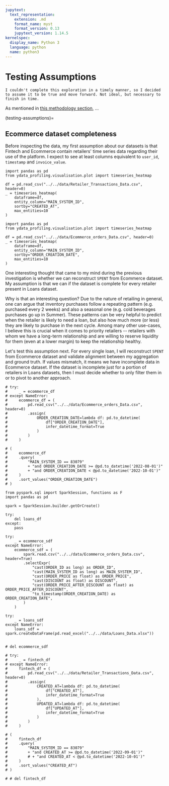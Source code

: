 ```yaml
---
jupytext:
  text_representation:
    extension: .md
    format_name: myst
    format_version: 0.13
    jupytext_version: 1.14.5
kernelspec:
  display_name: Python 3
  language: python
  name: python3
---
```


# Testing Assumptions

```{warning}
I couldn't complete this exploration in a timely manner, so I decided to assume it to be true and move forward. Not ideal, but necessary to finish in time.
```

As mentioned in [this methodology section](assumptions), ...

(testing-assumptions)=
## Ecommerce dataset completeness
Before inspecting the data, my first assumption about our datasets is that Fintech and Ecommerce contain retailers' time series data regarding their use of the platform. I expect to see at least columns equivalent to `user_id`, `timestamp` and `invoice_value`.

```{code-cell} ipython3
import pandas as pd
from ydata_profiling.visualisation.plot import timeseries_heatmap

df = pd.read_csv("../../data/Retailer_Transactions_Data.csv", header=0)
_ = timeseries_heatmap(
    dataframe=df,
    entity_column="MAIN_SYSTEM_ID",
    sortby="CREATED_AT",
    max_entities=10
)
```

```{code-cell} ipython3
import pandas as pd
from ydata_profiling.visualisation.plot import timeseries_heatmap

df = pd.read_csv("../../data/Ecommerce_orders_Data.csv", header=0)
_ = timeseries_heatmap(
    dataframe=df,
    entity_column="MAIN_SYSTEM_ID",
    sortby="ORDER_CREATION_DATE",
    max_entities=10
)
```

One interesting thought that came to my mind during the previous investigation is whether we can reconstruct `SPENT` from Ecommerce dataset. My assumption is that we can if the dataset is complete for every retailer present in Loans dataset.

Why is that an interesting question? Due to the nature of retailing in general, one can argue that inventory purchases follow a repeating pattern (e.g. purchased every 2 weeks) and also a seasonal one (e.g. cold beverages purchases go up in Summer). These patterns can be very helpful to predict when the retailer is likely to need a loan, but also how much more (or less) they are likely to purchase in the next cycle. Among many other use-cases, I believe this is crucial when it comes to priority retailers -- retailers with whom we have a long-term relationship and are willing to reserve liquidity for them (even at a lower margin) to keep the relationship healthy.

Let's test this assumption next. For every single loan, I will reconstruct `SPENT` from Ecommerce dataset and validate alignment between my aggregation and ground truth. If values mismatch, it means we have incomplete data in Ecommerce dataset. If the dataset is incomplete just for a portion of retailers in Loans datasets, then I must decide whether to only filter them in or to pivot to another approach.

```{code-cell} ipython3
# try:
#     _ = ecommerce_df
# except NameError:
#     ecommerce_df = (
#         pd.read_csv("../../data/Ecommerce_orders_Data.csv", header=0)
#         .assign(
#             ORDER_CREATION_DATE=lambda df: pd.to_datetime(
#                 df["ORDER_CREATION_DATE"],
#                 infer_datetime_format=True
#             )
#         )
#     )

# (
#     ecommerce_df
#     .query(
#         "MAIN_SYSTEM_ID == 83079"
#         + "and ORDER_CREATION_DATE >= @pd.to_datetime('2022-08-01')"
#         + "and ORDER_CREATION_DATE < @pd.to_datetime('2022-10-01')"
#     )
#     .sort_values("ORDER_CREATION_DATE")
# )
```

```{code-cell} ipython3
from pyspark.sql import SparkSession, functions as F
import pandas as pd

spark = SparkSession.builder.getOrCreate()

try:
    del loans_df
except:
    pass

try:
    _ = ecommerce_sdf
except NameError:
    ecommerce_sdf = (
        spark.read.csv("../../data/Ecommerce_orders_Data.csv", header=True)
        .selectExpr(
            "cast(ORDER_ID as long) as ORDER_ID",
            "cast(MAIN_SYSTEM_ID as long) as MAIN_SYSTEM_ID",
            "cast(ORDER_PRICE as float) as ORDER_PRICE",
            "cast(DISCOUNT as float) as DISCOUNT",
            "cast(ORDER_PRICE_AFTER_DISCOUNT as float) as ORDER_PRICE_AFTER_DISCOUNT",
            "to_timestamp(ORDER_CREATION_DATE) as ORDER_CREATION_DATE",
        )
    )

try:
    _ = loans_sdf
except NameError:
    loans_sdf = spark.createDataFrame(pd.read_excel("../../data/Loans_Data.xlsx"))
```

```{code-cell} ipython3

# del ecommerce_sdf
```

```{code-cell} ipython3
# try:
#     _ = fintech_df
# except NameError:
#     fintech_df = (
#         pd.read_csv("../../data/Retailer_Transactions_Data.csv", header=0)
#         .assign(
#             CREATED_AT=lambda df: pd.to_datetime(
#                 df["CREATED_AT"],
#                 infer_datetime_format=True
#             ),
#             UPDATED_AT=lambda df: pd.to_datetime(
#                 df["UPDATED_AT"],
#                 infer_datetime_format=True
#             )
#         )
#     )

# (
#     fintech_df
#     .query(
#         "MAIN_SYSTEM_ID == 83079"
#         + "and CREATED_AT >= @pd.to_datetime('2022-09-01')"
#         # + "and CREATED_AT < @pd.to_datetime('2022-10-01')"
#     )
#     .sort_values("CREATED_AT")
# )

# # del fintech_df
```


